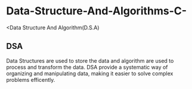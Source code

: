# Data-Structure-And-Algorithms-C-
<Data Structure And Algorithm(D.S.A)
<h2><strong>DSA</strong></h2>
Data Structures are used to store the data and algorithm are used to process and transform the data.
DSA provide a systematic way of organizing and manipulating data, making it easier to solve complex problems efficently.
